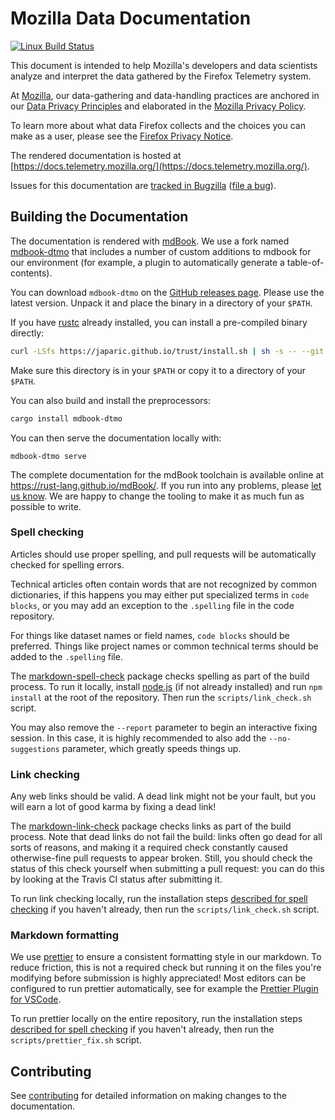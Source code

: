 # Mozilla Data Documentation

[![Linux Build Status](https://travis-ci.org/mozilla/firefox-data-docs.svg?branch=master)](https://travis-ci.org/mozilla/firefox-data-docs)

This document is intended to help Mozilla's developers and data scientists
analyze and interpret the data gathered by the Firefox Telemetry system.

At [Mozilla](https://www.mozilla.org), our data-gathering and data-handling
practices are anchored in our
[Data Privacy Principles](https://www.mozilla.org/en-US/privacy/principles/)
and elaborated in the [Mozilla Privacy Policy](https://www.mozilla.org/en-US/privacy/).

To learn more about what data Firefox collects and the choices you can make
as a user, please see the [Firefox Privacy Notice](https://www.mozilla.org/en-US/privacy/firefox/).

The rendered documentation is hosted at [https://docs.telemetry.mozilla.org/](https://docs.telemetry.mozilla.org/).

Issues for this documentation are [tracked in Bugzilla][docszilla] ([file a bug]).

[docszilla]: https://bugzilla.mozilla.org/buglist.cgi?product=Data%20Platform%20and%20Tools&component=Documentation%20and%20Knowledge%20Repo%20%28RTMO%29&resolution=---
[file a bug]: https://bugzilla.mozilla.org/enter_bug.cgi?component=Documentation%20and%20Knowledge%20Repo%20(RTMO)&product=Data%20Platform%20and%20Tools

## Building the Documentation

The documentation is rendered with [mdBook](https://github.com/rust-lang/mdBook).
We use a fork named [mdbook-dtmo](https://github.com/badboy/mdbook-dtmo) that includes a number of custom additions to mdbook for our environment
(for example, a plugin to automatically generate a table-of-contents).

You can download `mdbook-dtmo` on the [GitHub releases page](https://github.com/badboy/mdbook-dtmo/releases).
Please use the latest version.
Unpack it and place the binary in a directory of your `$PATH`.

If you have [rustc](https://www.rust-lang.org/) already installed, you can install a pre-compiled binary directly:

```bash
curl -LSfs https://japaric.github.io/trust/install.sh | sh -s -- --git badboy/mdbook-dtmo
```

Make sure this directory is in your `$PATH` or copy it to a directory of your `$PATH`.

You can also build and install the preprocessors:

```bash
cargo install mdbook-dtmo
```

You can then serve the documentation locally with:

```
mdbook-dtmo serve
```

The complete documentation for the mdBook toolchain is available online at <https://rust-lang.github.io/mdBook/>.
If you run into any problems, please [let us know](https://docs.telemetry.mozilla.org/concepts/getting_help.html). We are happy to change the tooling to make it as much fun as possible to write.

### Spell checking

Articles should use proper spelling, and pull requests will be automatically checked for spelling
errors.

Technical articles often contain words that are not recognized by common dictionaries, if this
happens you may either put specialized terms in `code blocks`, or you may add an exception to
the `.spelling` file in the code repository.

For things like dataset names or field names, `code blocks` should be preferred. Things like
project names or common technical terms should be added to the `.spelling` file.

The [markdown-spell-check](https://www.npmjs.com/package/markdown-spellcheck) package checks spelling as part of the build process. To run it locally, install [node.js](https://nodejs.org/en/) (if not already installed) and run `npm install` at the root of the repository. Then run the `scripts/link_check.sh` script.

You may also remove the `--report` parameter to begin an interactive fixing session. In this
case, it is highly recommended to also add the `--no-suggestions` parameter, which greatly
speeds things up.

### Link checking

Any web links should be valid. A dead link might not be your fault, but you will earn a lot of good karma by fixing a dead link!

The [markdown-link-check](https://www.npmjs.com/package/markdown-link-check) package checks links as part of the build process. Note that dead links do not fail the build: links often go dead for all sorts of reasons, and making it a required check constantly caused otherwise-fine pull requests to appear broken. Still, you should check the status of this check yourself when submitting a pull request: you can do this by looking at the Travis CI status after submitting it.

To run link checking locally, run the installation steps [described for spell checking](#spell-checking) if you haven't already, then run the `scripts/link_check.sh` script.

### Markdown formatting

We use [prettier](https://prettier.io) to ensure a consistent formatting style in our markdown.
To reduce friction, this is not a required check but running it on the files
you're modifying before submission is highly appreciated!
Most editors can be configured to run prettier automatically,
see for example the
[Prettier Plugin for VSCode](https://marketplace.visualstudio.com/items?itemName=esbenp.prettier-vscode).

To run prettier locally on the entire repository, run the installation steps
[described for spell checking](#spell-checking) if you haven't already, then
run the `scripts/prettier_fix.sh` script.

## Contributing

See [contributing](https://docs.telemetry.mozilla.org/contributing/index.html) for detailed information on making changes to the documentation.
